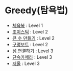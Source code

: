 ﻿# Greedy(탐욕법)

* [체육복](https://programmers.co.kr/learn/courses/30/lessons/42862) : Level 1
* [조이스틱](https://programmers.co.kr/learn/courses/30/lessons/42860) : Level 2
* [큰 수 만들기](https://programmers.co.kr/learn/courses/30/lessons/42883) : Level 2
* [구명보트](https://programmers.co.kr/learn/courses/30/lessons/42885) : Level 2
* [섬 연결하기](https://programmers.co.kr/learn/courses/30/lessons/42861) : Level 3
* [단속카메라](https://programmers.co.kr/learn/courses/30/lessons/42884) : Level 3
* [저울](https://programmers.co.kr/learn/courses/30/lessons/42886) : Level 3


